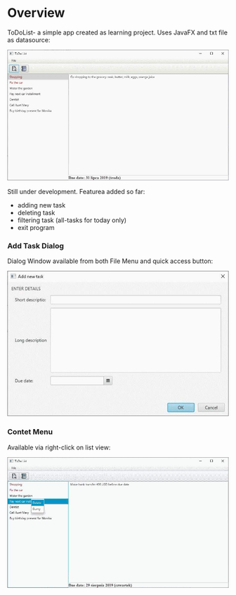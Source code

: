 # Overview

ToDoList- a simple app created as learning project. Uses JavaFX and txt file as datasource:

![!screen_overall](screens/1_overall.jpg?raw=true "ToDoList - overall view")

Still under development. Featurea added so far:

- adding new task
- deleting task
- filtering task (all-tasks for today only)
- exit program

### Add Task Dialog

Dialog Window available from both File Menu and quick access button:

![!screen_taskDialog](screens/2_addTask.jpg?raw=true "ToDoList - addTask Dialog")

### Contet Menu

Available via right-click on list view:

![!screen_cntextMenu](screens/3_contextMenu.jpg?raw=true "ToDoList - context menu")
